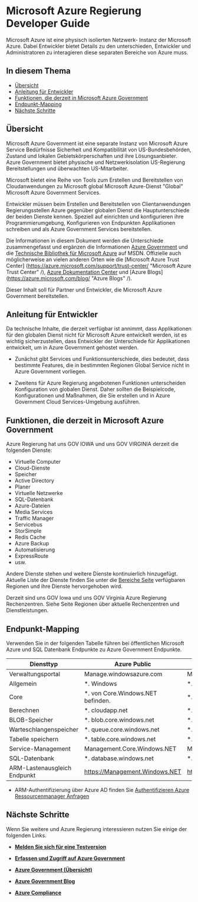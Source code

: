 <properties 
    pageTitle="Azure Government Developers Guide" 
    description="Dies bietet einen Vergleich der Features und Hinweise auf die Anwendungsentwicklung für Azure" 
    services="" 
    cloud="gov"
    documentationCenter="" 
    authors="Joharve2" 
    manager="Chrisnie" 
    editor=""/>

<tags 
    ms.service="multiple" 
    ms.devlang="na" 
    ms.topic="article" 
    ms.tgt_pltfrm="na" 
    ms.workload="azure-government" 
    ms.date="10/29/2015" 
    ms.author="jharve"/>


#  <a name="microsoft-azure-government-developer-guide"></a>Microsoft Azure Regierung Developer Guide 

<p> Microsoft Azure ist eine physisch isolierten Netzwerk- Instanz der Microsoft Azure.  Dabei Entwickler bietet Details zu den unterschieden, Entwickler und Administratoren zu interagieren diese separaten Bereiche von Azure muss.

<!--Table of contents for topic, the words in brackets must match the heading wording exactly-->


## <a name="in-this-topic"></a>In diesem Thema


+ [Übersicht](#Overview)
+ [Anleitung für Entwickler](#Guidance)
+ [Funktionen, die derzeit in Microsoft Azure Government](#Features)
+ [Endpunkt-Mapping](#Endpoint)
+ [Nächste Schritte](#next)


## <a name="Overview"></a>Übersicht

Microsoft Azure Government ist eine separate Instanz von Microsoft Azure Service Bedürfnisse Sicherheit und Kompatibilität von US-Bundesbehörden, Zustand und lokalen Gebietskörperschaften und ihre Lösungsanbieter. Azure Government bietet physische und Netzwerkisolation US-Regierung Bereitstellungen und überwachten US-Mitarbeiter. 

Microsoft bietet eine Reihe von Tools zum Erstellen und Bereitstellen von Cloudanwendungen zu Microsoft global Microsoft Azure-Dienst "Global" Microsoft Azure Government Services.

Entwickler müssen beim Erstellen und Bereitstellen von Clientanwendungen Regierungsstellen Azure gegenüber globalen Dienst die Hauptunterschiede der beiden Dienste kennen.  Speziell auf einrichten und konfigurieren ihre Programmierumgebung, Konfigurieren von Endpunkten Applikationen schreiben und als Azure Government Services bereitstellen.

Die Informationen in diesem Dokument werden die Unterschiede zusammengefasst und ergänzen die Informationen [Azure Government](http://www.azure.com/gov "Azure Regierung") und die [Technische Bibliothek für Microsoft Azure](http://msdn.microsoft.com/cloud-app-development-msdn "MSDN") auf MSDN. Offizielle auch möglicherweise an vielen anderen Orten wie die [Microsoft Azure Trust Center] (https://azure.microsoft.com/support/trust-center/ "Microsoft Azure Trust Center" /), [Azure Dokumentation Center](https://azure.microsoft.com/documentation/) und [Azure Blogs] (https://azure.microsoft.com/blog/ "Azure Blogs" /). 

Dieser Inhalt soll für Partner und Entwickler, die Microsoft Azure Government bereitstellen.



## <a name="Guidance"></a>Anleitung für Entwickler
Da technische Inhalte, die derzeit verfügbar ist annimmt, dass Applikationen für den globalen Dienst nicht für Microsoft Azure entwickelt werden, ist es wichtig sicherzustellen, dass Entwickler der Unterschiede für Applikationen entwickelt, um in Azure Government gehostet werden.

- Zunächst gibt Services und Funktionsunterschiede, dies bedeutet, dass bestimmte Features, die in bestimmten Regionen Global Service nicht in Azure Government vorliegen.

- Zweitens für Azure Regierung angebotenen Funktionen unterscheiden Konfiguration von globalen Dienst.  Daher sollten die Beispielcode, Konfigurationen und Maßnahmen, die Sie erstellen und in Azure Government Cloud Services-Umgebung ausführen.


## <a name="Features"></a>Funktionen, die derzeit in Microsoft Azure Government
Azure Regierung hat uns GOV IOWA und uns GOV VIRGINIA derzeit die folgenden Dienste:

- Virtuelle Computer
- Cloud-Dienste
- Speicher
- Active Directory
- Planer
- Virtuelle Netzwerke
- SQL-Datenbank
- Azure-Dateien
- Media Services
- Traffic Manager
- Servicebus
- StorSimple
- Redis Cache
- Azure Backup
- Automatisierung
- ExpressRoute
- usw.

Andere Dienste stehen und weitere Dienste kontinuierlich hinzugefügt.  Aktuelle Liste der Dienste finden Sie unter die [Bereiche Seite](https://azure.microsoft.com/regions/#services) verfügbaren Regionen und ihre Dienste hervorgehoben wird.  

Derzeit sind uns GOV Iowa und uns GOV Virginia Azure Regierung Rechenzentren.  Siehe Seite Regionen über aktuelle Rechenzentren und Dienstleistungen.

## <a name="Endpoint"></a>Endpunkt-Mapping

Verwenden Sie in der folgenden Tabelle führen bei öffentlichen Microsoft Azure und SQL Datenbank Endpunkte zu Azure Government Endpunkte.


Diensttyp|Azure Public|Azure Government
---|---|---
Verwaltungsportal|Manage.windowsazure.com|Manage.windowsazure.US
Allgemein|*. Windows|*. usgovcloudapi.net
Core|*. von Core.Windows.NET befinden.|*. core.usgovcloudapi.net
Berechnen|*. cloudapp.net|*. usgovcloudapp.net
BLOB-Speicher|*. blob.core.windows.net|   *. blob.core.usgovcloudapi.net
Warteschlangenspeicher|*. queue.core.windows.net|*. queue.core.usgovcloudapi.net
Tabelle speichern|*. table.core.windows.net|*. table.core.usgovcloudapi.net
Service-Management|Management.Core.Windows.NET|Management.Core.usgovcloudapi.NET
SQL-Datenbank|*. database.windows.net|*. database.usgovcloudapi.net
ARM-Lastenausgleich Endpunkt|https://Management.Windows.NET|https://Management.usgovcloudapi.NET  

* ARM-Authentifizierung über Azure AD finden Sie [Authentifizieren Azure Ressourcenmanager Anfragen](https://msdn.microsoft.com/library/azure/dn790557.aspx)

## <a name="next"></a>Nächste Schritte

Wenn Sie weitere und Azure Regierung interessieren nutzen Sie einige der folgenden Links.

- **[Melden Sie sich für eine Testversion](https://azuregov.microsoft.com/trial/azuregovtrial)**

- **[Erfassen und Zugriff auf Azure Government](http://azure.com/gov)**

- **[Azure Government (Übersicht)](/azure-government-overview)**

- **[Azure Government Blog](http://blogs.msdn.com/b/azuregov/)**

- **[Azure Compliance](https://azure.microsoft.com/support/trust-center/compliance/)**

<!--Anchors-->



<!-- Images. -->

[1]: ./media/azure-government-developer-guide/publisherguide.png


<!--Link references-->
[Link 1 to another azure.microsoft.com documentation topic]: virtual-machines-windows-hero-tutorial.md
[Link 2 to another azure.microsoft.com documentation topic]: web-sites-custom-domain-name.md
[Link 3 to another azure.microsoft.com documentation topic]: storage-whatis-account.md
